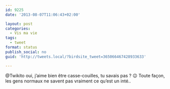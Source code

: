 ```yaml
---
id: 9225
date: '2013-08-07T11:06:43+02:00'

layout: post
categories:
  - Vis ma vie
tags:
  - tweet
format: status
publish_social: no
guid: 'http://tweets.local/?birdsite_tweet=365066467428933633'

---
```


@Twikito oui, j’aime bien être casse-couilles, tu savais pas ? 😉 Toute façon, les gens normaux ne savent pas vraiment ce qu’est un inté..
